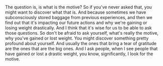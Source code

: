  The question is, is what is the motive? So if you've never asked that, you might want to discover what that is. And because sometimes we have subconsciously stored baggage from previous experiences, and then we find out that it's impacting our future actions and why we're gaining or losing weight drastically. And I think that it's wise for us to be able to ask those questions. So don't be afraid to ask yourself, what's really the motive, why you've gained or lost weight. You might discover something pretty profound about yourself. And usually the ones that bring a tear of gratitude are the ones that are the big ones. And I ask people, when I see people that have gained or lost a drastic weight, you know, significantly, I look for the motive.